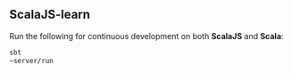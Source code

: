 ## ScalaJS-learn

Run the following for continuous development on both **ScalaJS** and **Scala**: 
```bash
sbt 
~server/run
```